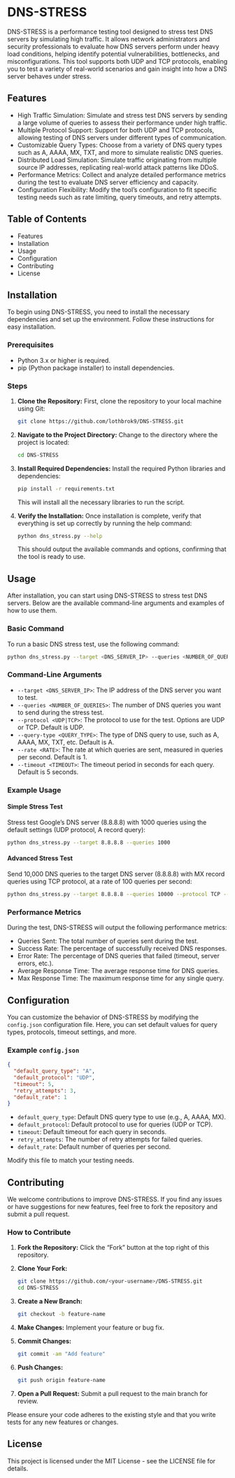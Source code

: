 # DNS-STRESS

DNS-STRESS is a performance testing tool designed to stress test DNS servers by simulating high traffic. It allows network administrators and security professionals to evaluate how DNS servers perform under heavy load conditions, helping identify potential vulnerabilities, bottlenecks, and misconfigurations. This tool supports both UDP and TCP protocols, enabling you to test a variety of real-world scenarios and gain insight into how a DNS server behaves under stress.

## Features
- High Traffic Simulation: Simulate and stress test DNS servers by sending a large volume of queries to assess their performance under high traffic.
- Multiple Protocol Support: Support for both UDP and TCP protocols, allowing testing of DNS servers under different types of communication.
- Customizable Query Types: Choose from a variety of DNS query types such as A, AAAA, MX, TXT, and more to simulate realistic DNS queries.
- Distributed Load Simulation: Simulate traffic originating from multiple source IP addresses, replicating real-world attack patterns like DDoS.
- Performance Metrics: Collect and analyze detailed performance metrics during the test to evaluate DNS server efficiency and capacity.
- Configuration Flexibility: Modify the tool’s configuration to fit specific testing needs such as rate limiting, query timeouts, and retry attempts.

## Table of Contents
- Features
- Installation
- Usage
- Configuration
- Contributing
- License

## Installation

To begin using DNS-STRESS, you need to install the necessary dependencies and set up the environment. Follow these instructions for easy installation.

### Prerequisites
- Python 3.x or higher is required.
- pip (Python package installer) to install dependencies.

### Steps
1. **Clone the Repository:**
   First, clone the repository to your local machine using Git:
   ```bash
   git clone https://github.com/lothbrok9/DNS-STRESS.git
   ```

2. **Navigate to the Project Directory:**
   Change to the directory where the project is located:
   ```bash
   cd DNS-STRESS
   ```

3. **Install Required Dependencies:**
   Install the required Python libraries and dependencies:
   ```bash
   pip install -r requirements.txt
   ```
   This will install all the necessary libraries to run the script.

4. **Verify the Installation:**
   Once installation is complete, verify that everything is set up correctly by running the help command:
   ```bash
   python dns_stress.py --help
   ```
   This should output the available commands and options, confirming that the tool is ready to use.

## Usage

After installation, you can start using DNS-STRESS to stress test DNS servers. Below are the available command-line arguments and examples of how to use them.

### Basic Command

To run a basic DNS stress test, use the following command:
```bash
python dns_stress.py --target <DNS_SERVER_IP> --queries <NUMBER_OF_QUERIES>
```

### Command-Line Arguments
- `--target <DNS_SERVER_IP>`: The IP address of the DNS server you want to test.
- `--queries <NUMBER_OF_QUERIES>`: The number of DNS queries you want to send during the stress test.
- `--protocol <UDP|TCP>`: The protocol to use for the test. Options are UDP or TCP. Default is UDP.
- `--query-type <QUERY_TYPE>`: The type of DNS query to use, such as A, AAAA, MX, TXT, etc. Default is A.
- `--rate <RATE>`: The rate at which queries are sent, measured in queries per second. Default is 1.
- `--timeout <TIMEOUT>`: The timeout period in seconds for each query. Default is 5 seconds.

### Example Usage

#### Simple Stress Test
Stress test Google’s DNS server (8.8.8.8) with 1000 queries using the default settings (UDP protocol, A record query):
```bash
python dns_stress.py --target 8.8.8.8 --queries 1000
```

#### Advanced Stress Test
Send 10,000 DNS queries to the target DNS server (8.8.8.8) with MX record queries using TCP protocol, at a rate of 100 queries per second:
```bash
python dns_stress.py --target 8.8.8.8 --queries 10000 --protocol TCP --query-type MX --rate 100 --timeout 10
```

### Performance Metrics

During the test, DNS-STRESS will output the following performance metrics:
- Queries Sent: The total number of queries sent during the test.
- Success Rate: The percentage of successfully received DNS responses.
- Error Rate: The percentage of DNS queries that failed (timeout, server errors, etc.).
- Average Response Time: The average response time for DNS queries.
- Max Response Time: The maximum response time for any single query.

## Configuration

You can customize the behavior of DNS-STRESS by modifying the `config.json` configuration file. Here, you can set default values for query types, protocols, timeout settings, and more.

### Example `config.json`
```json
{
  "default_query_type": "A",
  "default_protocol": "UDP",
  "timeout": 5,
  "retry_attempts": 3,
  "default_rate": 1
}
```
- `default_query_type`: Default DNS query type to use (e.g., A, AAAA, MX).
- `default_protocol`: Default protocol to use for queries (UDP or TCP).
- `timeout`: Default timeout for each query in seconds.
- `retry_attempts`: The number of retry attempts for failed queries.
- `default_rate`: Default number of queries per second.

Modify this file to match your testing needs.

## Contributing

We welcome contributions to improve DNS-STRESS. If you find any issues or have suggestions for new features, feel free to fork the repository and submit a pull request.

### How to Contribute
1. **Fork the Repository:** Click the “Fork” button at the top right of this repository.
2. **Clone Your Fork:**
   ```bash
   git clone https://github.com/<your-username>/DNS-STRESS.git
   cd DNS-STRESS
   ```

3. **Create a New Branch:**
   ```bash
   git checkout -b feature-name
   ```

4. **Make Changes:** Implement your feature or bug fix.
5. **Commit Changes:**
   ```bash
   git commit -am "Add feature"
   ```

6. **Push Changes:**
   ```bash
   git push origin feature-name
   ```

7. **Open a Pull Request:** Submit a pull request to the main branch for review.

Please ensure your code adheres to the existing style and that you write tests for any new features or changes.

## License

This project is licensed under the MIT License - see the LICENSE file for details.